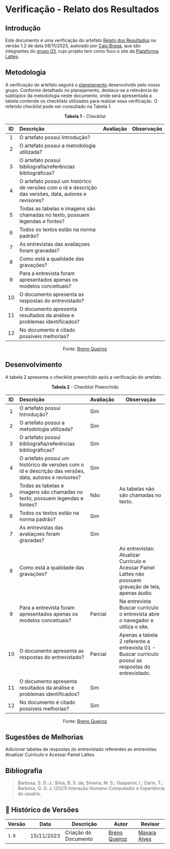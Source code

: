 # Verificação - Relato dos Resultados

## Introdução

Este documento é uma verificação do artefato [Relato dos Resultados](https://interacao-humano-computador.github.io/2023.2-PlataformaLattes/Design%2C%20Avalia%C3%A7%C3%A3o%20e%20Desenvolvimento/N%C3%ADvel%2001/An%C3%A1lise%20de%20tarefas/planej-relato-resultado-avaliacao/)
na versão 1.2 de data 08/11/2023, autorado por [Caio Braga](https://github.com/),
que são integrantes do [grupo 03](https://interacao-humano-computador.github.io/2023.2-PlataformaLattes/Design%2C%20Avalia%C3%A7%C3%A3o%20e%20Desenvolvimento/N%C3%ADvel%2001/An%C3%A1lise%20de%20tarefas/planej-hta/),
cujo projeto tem como foco o site da [Plataforma Lattes](https://www.lattes.cnpq.br/).

## Metodologia

A verificação do artefato seguirá o [planejamento](https://interacao-humano-computador.github.io/2023.2-Ventoy/verificacao/planejamendoDaVerificacao/)
desenvolvido pelo nosso grupo. Conforme detalhado no planejamento, destaca-se a relevância do subtópico
da metodologia neste documento, onde será apresentada a tabela contendo os checklists utilizados para
realizar essa verificação. O referido checklist pode ser consultado na Tabela 1.

<center>

**Tabela 1** - Checklist

| ID | Descrição | Avaliação | Observação |
|:-: | :-------- | --------- | ---------- |
| 1  | O artefato possui Introdução?|
| 2  | O artefato possui a metodologia utilizada?|
| 3  | O artefato possui bibliografia/referências bibliográficas? |
| 4  | O artefato possui um histórico de versões com o id e descrição das versões, data, autores e revisores? |
| 5  | Todas as tabelas e imagens são chamadas no texto, possuem legendas e fontes? |
| 6  | Todos os textos estão na norma padrão? |
| 7  | As entrevistas das avaliaçoes foram gravadas? |
| 8  | Como está a qualidade das gravações? |
| 9  | Para a entrevista foram apresentados apenas os modelos conceituais? |
| 10  | O documento apresenta as respostas do entrevistado? |
| 11  | O documento apresenta resultados da análise e problemas identificados? |
|12  | No documento é citado possíveis melhorias? |

Fonte: [Breno Queiroz](https://github.com/brenob6)

</center>

## Desenvolvimento


A tabela 2 apresenta o checklist preenchido após a verificação do artefato.

<center>

**Tabela 2** - Checklist Preenchido

| ID | Descrição | Avaliação | Observação |
|:-: | :-------- | --------- | ---------- |
| 1  | O artefato possui Introdução?| Sim  |
| 2  | O artefato possui a metodologia utilizada?| Sim | 
| 3  | O artefato possui bibliografia/referências bibliográficas? | Sim |
| 4  | O artefato possui um histórico de versões com o id e descrição das versões, data, autores e revisores? | Sim |
| 5  | Todas as tabelas e imagens são chamadas no texto, possuem legendas e fontes? | Não | As tabelas não são chamadas no texto. |
| 6  | Todos os textos estão na norma padrão? | Sim | |
| 7  | As entrevistas das avaliaçoes foram gravadas? | Sim |
| 8  | Como está a qualidade das gravações? | | As entrevistas: Atualizar Curriculo e Acessar Painel Lattes não possuem gravação de tela, apenas áudio. |
| 9  | Para a entrevista foram apresentados apenas os modelos conceituais? | Parcial | Na entrevista Buscar currículo o entrevista abre o navegador e utiliza o site. |
| 10  | O documento apresenta as respostas do entrevistado? | Parcial | Apenas a tabela 2 referente a entrevista 01 - Buscar currículo possuí as respostas do entrevistado. |
| 11  | O documento apresenta resultados da análise e problemas identificados? | Sim |
|12  | No documento é citado possíveis melhorias? | Sim |

Fonte: [Breno Queiroz](https:github.com/brenob6)

</center>

## Sugestões de Melhorias

Adicionar tabelas de respostas do entrevistado referentes as entrevistas Atualizar Currículo e Acessar Painel Lattes.


## Bibliografia

> Barbosa, S. D. J.; Silva, B. S. da; Silveira, M. S.; Gasparini, I.; Darin, T.; Barbosa, G. D. J. (2021) Interação Humano-Computador e Experiência do usuário.

## 📑 Histórico de Versões

| Versão | Data     | Descrição | Autor| Revisor|
| ------ | -------- | --------- | ---- | -----|
| `1.0`  | 15/11/2023 | Criação do Documento | [Breno Queiroz](https://github.com/brenob6) | [Mayara Alves](https://github.com/Mayara-tech) |
